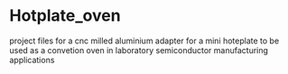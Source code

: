 # Hotplate_oven
project files for a cnc milled aluminium adapter for a mini hoteplate to be used as a convetion oven in laboratory semiconductor manufacturing applications
